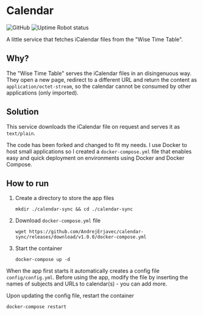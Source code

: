 # Calendar
![GitHub](https://img.shields.io/github/license/brokenpylons/Calendar.svg)
![Uptime Robot status](https://img.shields.io/uptimerobot/status/m782317712-2ae246eb8b50066d57d5fc80.svg)

A little service that fetches iCalendar files from the "Wise Time Table".

## Why?
The "Wise Time Table" serves the iCalendar files in an disingenuous way. They open a new page, redirect to a different URL and return the content as ```application/octet-stream```, so the calendar cannot be consumed by other applications (only imported).

## Solution
This service downloads the iCalendar file on request and serves it as ```text/plain```.

The code has been forked and changed to fit my needs. I use Docker to host small applications so I created a ```docker-compose.yml``` file that enables easy and quick deployment on environments using Docker and Docker Compose.

## How to run
1. Create a directory to store the app files 

    `mkdir ./calendar-sync && cd ./calendar-sync`

2. Download `docker-compose.yml` file

    `wget https://github.com/AndrejErjavec/calendar-sync/releases/download/v1.0.0/docker-compose.yml`

4. Start the container

    `docker-compose up -d`

When the app first starts it automatically creates a config file `config/config.yml`. Before using the app, modify the file by inserting the names of subjects and URLs to calendar(s) - you can add more.

Upon updating the config file, restart the container

`docker-compose restart`


